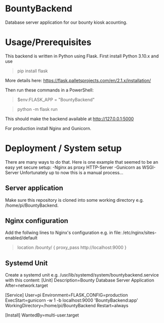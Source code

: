 # BountyBackend
Database server application for our bounty kiosk acounting.

# Usage/Prerequisites
This backend is written in Python using Flask. First install Python 3.10.x and use
> pip install flask

More details here: https://flask.palletsprojects.com/en/2.1.x/installation/

Then run these commands in a PowerShell:
> $env:FLASK_APP = "BountyBackend"

> python -m flask run

This should make the backend available at http://127.0.0.1:5000

For production install Nginx and Gunicorn.

# Deployment / System setup
There are many ways to do that. Here is one example that seemed to be an easy yet secure setup:
-Nginx as proxy HTTP-Server
-Gunicorn as WSGI-Server
Unfortunately up to now this is a manual process...
## Server application
Make sure this repository is cloned into some working directory e.g. /home/pi/BountyBackend.
## Nginx configuration
Add the follwing lines to Nginx's configuration e.g. in file: /etc/nginx/sites-enabled/default
> location /bounty/ {
>   proxy_pass http://localhost:9000
> }
## Systemd Unit
Create a systemd unit e.g. /usr/lib/systemd/system/bountybackend.service with this content:
[Unit]
Description=Bounty Database Server Application
After=network.target

[Service]
User=pi
Environment=FLASK_CONFIG=production
ExecStart=gunicorn -w 1 -b localhost:9000 'BountyBackend:app'
WorkingDirectory=/home/pi/BountyBackend
Restart=always

[Install]
WantedBy=multi-user.target
